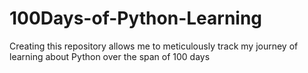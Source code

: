 # 100Days-of-Python-Learning

Creating this repository allows me to meticulously track my journey of learning about Python over the span of 100 days
